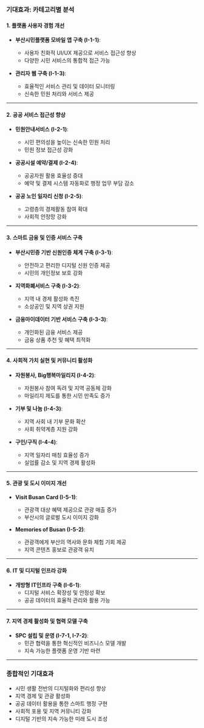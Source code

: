 ### 기대효과: 카테고리별 분석

#### 1. **플랫폼 사용자 경험 개선**

- **부산시민플랫폼 모바일 앱 구축 (I-1-1)**:
    
    - 사용자 친화적 UI/UX 제공으로 서비스 접근성 향상
    - 다양한 시민 서비스의 통합적 접근 가능
- **관리자 웹 구축 (I-1-3)**:
    
    - 효율적인 서비스 관리 및 데이터 모니터링
    - 신속한 민원 처리와 서비스 제공

---

#### 2. **공공 서비스 접근성 향상**

- **민원안내서비스 (I-2-1)**:
    
    - 시민 편의성을 높이는 신속한 민원 처리
    - 민원 정보 접근성 강화
- **공공시설 예약/결제 (I-2-4)**:
    
    - 공공자원 활용 효율성 증대
    - 예약 및 결제 시스템 자동화로 행정 업무 부담 감소
- **공공 노인 일자리 신청 (I-2-5)**:
    
    - 고령층의 경제활동 참여 확대
    - 사회적 안정망 강화

---

#### 3. **스마트 금융 및 인증 서비스 구축**

- **부산시민증 기반 신원인증 체계 구축 (I-3-1)**:
    
    - 안전하고 편리한 디지털 신원 인증 제공
    - 시민의 개인정보 보호 강화
- **지역화폐서비스 구축 (I-3-2)**:
    
    - 지역 내 경제 활성화 촉진
    - 소상공인 및 지역 상권 지원
- **금융마이데이터 기반 서비스 구축 (I-3-3)**:
    
    - 개인화된 금융 서비스 제공
    - 금융 상품 추천 및 혜택 최적화

---

#### 4. **사회적 가치 실현 및 커뮤니티 활성화**

- **자원봉사, Big행복마일리지 (I-4-2)**:
    
    - 자원봉사 참여 독려 및 지역 공동체 강화
    - 마일리지 제도를 통한 시민 만족도 증가
- **기부 및 나눔 (I-4-3)**:
    
    - 지역 사회 내 기부 문화 확산
    - 사회 취약계층 지원 강화
- **구인/구직 (I-4-4)**:
    
    - 지역 일자리 매칭 효율성 증가
    - 실업률 감소 및 지역 경제 활성화

---

#### 5. **관광 및 도시 이미지 개선**

- **Visit Busan Card (I-5-1)**:
    
    - 관광객 대상 혜택 제공으로 관광 매출 증가
    - 부산시의 글로벌 도시 이미지 강화
- **Memories of Busan (I-5-2)**:
    
    - 관광객에게 부산의 역사와 문화 체험 기회 제공
    - 지역 콘텐츠 홍보로 관광객 유치

---

#### 6. **IT 및 디지털 인프라 강화**

- **개방형 IT인프라 구축 (I-6-1)**:
    - 디지털 서비스 확장성 및 안정성 확보
    - 공공 데이터의 효율적 관리와 활용 가능

---

#### 7. **지역 경제 활성화 및 협력 모델 구축**

- **SPC 설립 및 운영 (I-7-1, I-7-2)**:
    - 민관 협력을 통한 혁신적인 비즈니스 모델 개발
    - 지속 가능한 플랫폼 운영 기반 마련

---

### 종합적인 기대효과

- 시민 생활 전반의 디지털화와 편리성 향상
- 지역 경제 및 관광 활성화
- 공공 데이터 활용을 통한 스마트 행정 구현
- 사회적 포용 및 지역 커뮤니티 강화
- 디지털 기반의 지속 가능한 미래 도시 조성